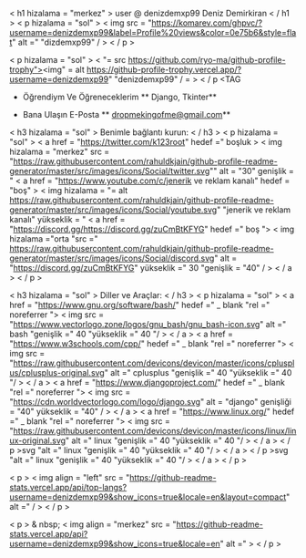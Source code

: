 < h1 hizalama = "merkez" > user @ denizdemxp99 Deniz Demirkiran < / h1 >
< p hizalama = "sol" > < img src = "https://komarev.com/ghpvc/?username=denizdemxp99&label=Profile%20views&color=0e75b6&style=flat" alt =" "dizdemxp99" / > < / p >

< p hizalama = "sol" > < "= src https://github.com/ryo-ma/github-profile-trophy"><img" = alt https://github-profile-trophy.vercel.app/?username=denizdemxp99" "denizdemxp99" / = > < / p <TAG

- Öğrendiym Ve Öğreneceklerim ** Django, Tkinter**

- Bana Ulaşın E-Posta ** dropmekingofme@gmail.com**

< h3 hizalama = "sol" > Benimle bağlantı kurun: < / h3 >
< p hizalama = "sol" >
< a href = "https://twitter.com/k123root" hedef =" boşluk > < img hizalama = "merkez" src = "https://raw.githubusercontent.com/rahuldkjain/github-profile-readme-generator/master/src/images/icons/Social/twitter.svg"" alt = "30" genişlik = "
< a href = "https://www.youtube.com/c/jenerik ve reklam kanalı" hedef = "boş" > < img hizalama = "= alt https://raw.githubusercontent.com/rahuldkjain/github-profile-readme-generator/master/src/images/icons/Social/youtube.svg" "jenerik ve reklam kanalı" yükseklik = "
< a href = "https://discord.gg/https://discord.gg/zuCmBtKFYG" hedef =" boş "> < img hizalama ="orta "src =" https://raw.githubusercontent.com/rahuldkjain/github-profile-readme-generator/master/src/images/icons/Social/discord.svg" alt = "https://discord.gg/zuCmBtKFYG" yükseklik =" 30 "genişlik = "40" / > < / a >
< / p >

< h3 hizalama = "sol" > Diller ve Araçlar: < / h3 >
< p hizalama = "sol" > < a href = "https://www.gnu.org/software/bash/" hedef =" _ blank "rel =" noreferrer "> < img src = "https://www.vectorlogo.zone/logos/gnu_bash/gnu_bash-icon.svg" alt =" bash "genişlik =" 40 "yükseklik =" 40 "/ > < / a > < a href = "https://www.w3schools.com/cpp/" hedef =" _ blank "rel =" noreferrer "> < img src = "https://raw.githubusercontent.com/devicons/devicon/master/icons/cplusplus/cplusplus-original.svg" alt =" cplusplus "genişlik =" 40 "yükseklik =" 40 "/ > < / a > < a href = "https://www.djangoproject.com/" hedef =" _ blank "rel =" noreferrer "> < img src = "https://cdn.worldvectorlogo.com/logo/django.svg" alt = "django" genişliği = "40" yükseklik = "40" / > < / a > < a href = "https://www.linux.org/" hedef =" _ blank "rel =" noreferrer "> < img src = "https://raw.githubusercontent.com/devicons/devicon/master/icons/linux/linux-original.svg" alt =" linux "genişlik =" 40 "yükseklik =" 40 "/ > < / a > < / p >svg "alt =" linux "genişlik =" 40 "yükseklik =" 40 "/ > < / a > < / p >svg "alt =" linux "genişlik =" 40 "yükseklik =" 40 "/ > < / a > < / p >

< p > < img align = "left" src = "https://github-readme-stats.vercel.app/api/top-langs?username=denizdemxp99&show_icons=true&locale=en&layout=compact" alt =" / > < / p >

< p > & nbsp; < img align = "merkez" src = "https://github-readme-stats.vercel.app/api?username=denizdemxp99&show_icons=true&locale=en" alt =" > < / p >
